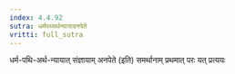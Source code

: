 ```yaml
---
index: 4.4.92
sutra: धर्मपथ्यर्थन्यायादनपेते
vritti: full_sutra
---
```


धर्म-पथि-अर्थ-न्यायात् संज्ञायाम् अनपेते (इति) समर्थानाम् प्रथमात् परः यत् प्रत्ययः 